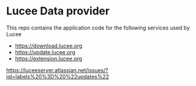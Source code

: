 # Lucee Data provider

This repo contains the application code for the following services used by Lucee

* https://download.lucee.org
* https://update.lucee.org
* https://extension.lucee.org

https://luceeserver.atlassian.net/issues/?jql=labels%20%3D%20%22updates%22
